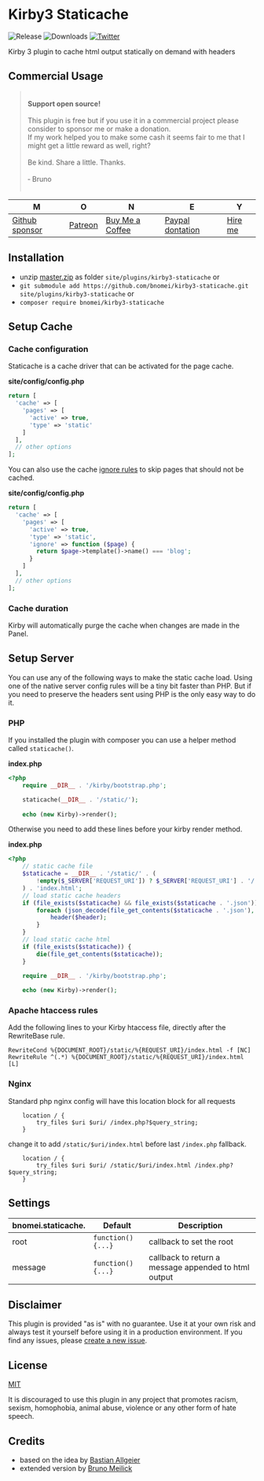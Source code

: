# Kirby3 Staticache

![Release](https://flat.badgen.net/packagist/v/bnomei/kirby3-staticache?color=ae81ff)
![Downloads](https://flat.badgen.net/packagist/dt/bnomei/kirby3-staticache?color=272822)
[![Twitter](https://flat.badgen.net/badge/twitter/bnomei?color=66d9ef)](https://twitter.com/bnomei)

Kirby 3 plugin to cache html output statically on demand with headers

## Commercial Usage

> <br>
> <b>Support open source!</b><br><br>
> This plugin is free but if you use it in a commercial project please consider to sponsor me or make a donation.<br>
> If my work helped you to make some cash it seems fair to me that I might get a little reward as well, right?<br><br>
> Be kind. Share a little. Thanks.<br><br>
> &dash; Bruno<br>
> &nbsp; 

| M | O | N | E | Y |
|---|----|---|---|---|
| [Github sponsor](https://github.com/sponsors/bnomei) | [Patreon](https://patreon.com/bnomei) | [Buy Me a Coffee](https://buymeacoff.ee/bnomei) | [Paypal dontation](https://www.paypal.me/bnomei/15) | [Hire me](mailto:b@bnomei.com?subject=Kirby) |

## Installation

- unzip [master.zip](https://github.com/bnomei/kirby3-staticache/archive/master.zip) as folder `site/plugins/kirby3-staticache` or
- `git submodule add https://github.com/bnomei/kirby3-staticache.git site/plugins/kirby3-staticache` or
- `composer require bnomei/kirby3-staticache`


## Setup Cache

### Cache configuration

Staticache is a cache driver that can be activated for the page cache.

**site/config/config.php**
```php
return [
  'cache' => [
    'pages' => [
      'active' => true,
      'type' => 'static'
    ]
  ],
  // other options
];
```

You can also use the cache [ignore rules](https://getkirby.com/docs/guide/cache#caching-pages) to skip pages that should not be cached.

**site/config/config.php**
```php
return [
  'cache' => [
    'pages' => [
      'active' => true,
      'type' => 'static',
      'ignore' => function ($page) {
        return $page->template()->name() === 'blog';
      }
    ]
  ],
  // other options
];
```
### Cache duration

Kirby will automatically purge the cache when changes are made in the Panel.

## Setup Server

You can use any of the following ways to make the static cache load. Using one of the native server config rules will be a tiny bit faster than PHP. But if you need to preserve the headers sent using PHP is the only easy way to do it.

### PHP

If you installed the plugin with composer you can use a helper method called `staticache()`.

**index.php**
```php
<?php    
    require __DIR__ . '/kirby/bootstrap.php';

    staticache(__DIR__ . '/static/');
    
    echo (new Kirby)->render();
```

Otherwise you need to add these lines before your kirby render method. 

**index.php**
```php
<?php
    // static cache file
    $staticache = __DIR__ . '/static/' . (
        !empty($_SERVER['REQUEST_URI']) ? $_SERVER['REQUEST_URI'] . '/' : ''
    ) . 'index.html';
    // load static cache headers
    if (file_exists($staticache) && file_exists($staticache . '.json')) {
        foreach (json_decode(file_get_contents($staticache . '.json'), true) as $header) {
            header($header);
        }
    }
    // load static cache html
    if (file_exists($staticache)) {
        die(file_get_contents($staticache));
    }

    require __DIR__ . '/kirby/bootstrap.php';
    
    echo (new Kirby)->render();
```

### Apache htaccess rules

Add the following lines to your Kirby htaccess file, directly after the RewriteBase rule.

```
RewriteCond %{DOCUMENT_ROOT}/static/%{REQUEST_URI}/index.html -f [NC]
RewriteRule ^(.*) %{DOCUMENT_ROOT}/static/%{REQUEST_URI}/index.html [L]
```

### Nginx

Standard php nginx config will have this location block for all requests

```
    location / {
        try_files $uri $uri/ /index.php?$query_string;
    }
```
change it to add `/static/$uri/index.html` before last `/index.php` fallback.

```
    location / {
        try_files $uri $uri/ /static/$uri/index.html /index.php?$query_string;
    }
```

## Settings

| bnomei.staticache. | Default           | Description                  |            
|--------------------|-------------------|------------------------------|
| root               | `function(){...}` | callback to set the root     |
| message            | `function(){...}` | callback to return a message appended to html output |

## Disclaimer

This plugin is provided "as is" with no guarantee. Use it at your own risk and always test it yourself before using it in a production environment. If you find any issues, please [create a new issue](https://github.com/bnomei/kirby3-recently-modified/issues/new).

## License

[MIT](https://opensource.org/licenses/MIT)

It is discouraged to use this plugin in any project that promotes racism, sexism, homophobia, animal abuse, violence or any other form of hate speech.

## Credits

- based on the idea by [Bastian Allgeier](https://getkirby.com/plugins/getkirby)
- extended version by [Bruno Meilick](https://getkirby.com/plugins/bnomei)
